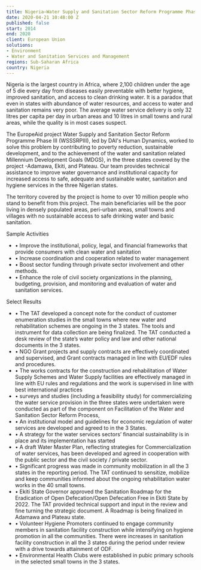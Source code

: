 ```yaml
---
title: Nigeria—Water Supply and Sanitation Sector Reform Programme Phase III (WSSSRPIII)
date: 2020-04-21 10:48:00 Z
published: false
start: 2014
end: 2020
client: European Union
solutions:
- Environment
- Water and Sanitation Services and Management
regions: Sub-Saharan Africa
country: Nigeria
---
```


Nigeria is the largest country in Africa, where 2,100 children under the age of 5 die every day from diseases easily preventable with better hygiene, improved sanitation, and access to clean drinking water. It is a paradox that even in states with abundance of water resources, and access to water and sanitation remains very poor. The average water service delivery is only 32 litres per capita per day in urban areas and 10 litres in small towns and rural areas, while the quality is in most cases suspect.

The EuropeAid project Water Supply and Sanitation Sector Reform Programme Phase III (WSSSRPIII), led by DAI's Human Dynamics, worked to solve this problem by contributing to poverty reduction, sustainable development, and to the achievement of the water and sanitation related Millennium Development Goals (MDGS), in the three states covered by the project -Adamawa, Ekiti, and Plateau. Our team provides technical assistance to improve water governance and institutional capacity for increased access to safe, adequate and sustainable water, sanitation and hygiene services in the three Nigerian states. 

The territory covered by the project is home to over 10 million people who stand to benefit from this project. The main beneficiaries will be the poor living in densely populated areas, peri-urban areas, small towns and villages with no sustainable access to safe drinking water and basic sanitation.

Sample Activities

* •	Improve the institutional, policy, legal, and financial frameworks that provide consumers with clean water and sanitation
* •	Increase coordination and cooperation related to water management
* •	Boost sector funding through private sector involvement and other methods.
* •	Enhance the role of civil society organizations in the planning, budgeting, provision, and monitoring and evaluation of water and sanitation services.

Select Results

* •	The TAT developed a concept note for the conduct of customer enumeration studies in the small towns where new water and rehabilitation schemes are ongoing in the 3 states. The tools and instrument for data collection are being finalized. 
The TAT conducted a desk review of the state’s water policy and law and other national documents in the 3 states. 
* •	NGO Grant projects and supply contracts are effectively coordinated and supervised, and Grant contracts managed in line with EU/EDF rules and procedures.
* •	The works contracts for the construction and rehabilitation of Water Supply Schemes and Water Supply facilities are effectively managed in line with EU rules and regulations and the work is supervised in line with best international practices
* •	surveys and studies (including a feasibility study) for commercializing the water service provision in the three states were undertaken were conducted as part of the component on Facilitation of the Water and Sanitation Sector Reform Process, 
* •	An institutional model and guidelines for economic regulation of water services are developed and agreed to in the 3 States.
* •	A strategy for the water services sectors’ financial sustainability is in place and its implementation has started
* •	A draft Water Master Plan, reflecting strategies for Commercialization of water services, has been developed and agreed in cooperation with the public sector and the civil society / private sector.
* •	Significant progress was made in community mobilization in all the 3 states in the reporting period. The TAT continued to sensitize, mobilize and keep communities informed about the ongoing rehabilitation water works in the 40 small towns.
* •	Ekiti State Governor approved the Sanitation Roadmap for the Eradication of Open Defecation/Open Defecation Free in Ekiti State by 2022. The TAT provided technical support and input in the review and fine turning the strategic document. A Roadmap is being finalized in Adamawa and Plateau state.
* •	Volunteer Hygiene Promoters continued to engage community members in sanitation facility construction while intensifying on hygiene promotion in all the communities. There were increases in sanitation facility construction in all the 3 states during the period under review with a drive towards attainment of ODF. 
* •	Environmental Health Clubs were established in pubic primary schools in the selected small towns in the 3 states.

